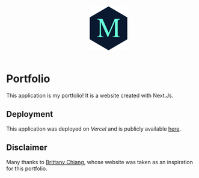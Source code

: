 <div style="width: 100%; display: flex; justify-content: center; padding: 20px">
    <img alt="logo" src="public/logo100_borderless.png">
</div>

# Portfolio

This application is my portfolio! It is a website created with Next.Js.

## Deployment

This application was deployed on *Vercel* and is publicly available
[here](https://mariodicaprio.vercel.app).

## Disclaimer

Many thanks to [Brittany Chiang](https://brittanychiang.com), whose website
was taken as an inspiration for this portfolio.

